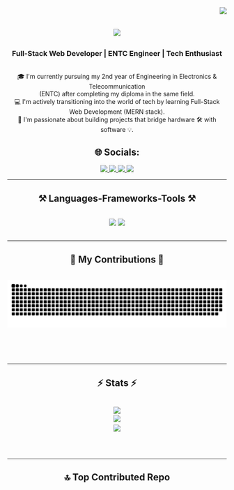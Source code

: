 <img align="right" src="https://visitor-badge.laobi.icu/badge?page_id=PrathameshGawande" />

<h1 align="center">
    <img src="https://readme-typing-svg.herokuapp.com/?font=Righteous&size=35&center=true&vCenter=true&width=500&height=70&duration=4000&lines=Hi+There!+👋;+I'm+Prathamesh+Gawande!;" />
</h1>

<h3 align="center">Full-Stack Web Developer | ENTC Engineer | Tech Enthusiast
</h3>

<br/> 

<div align="center">
🎓 I'm currently pursuing my 2nd year of Engineering in Electronics & Telecommunication <br>  (ENTC) after completing my diploma in the same field. <br>
💻 I'm actively transitioning into the world of tech by learning Full-Stack Web Development (MERN stack).<br>
🔧 I'm passionate about building projects that bridge hardware 🛠️ with software 💡. <br></div>

<div align="center"> 
  
## 🌐 Socials:
 <a href="https://www.linkedin.com/in/prathamesh-gawande-238a2621b" target="_blank">
    <img src="https://img.shields.io/badge/LinkedIn-0077B5?style=for-the-badge&logo=linkedin&logoColor=white" target="_blank" />
  </a>
  
 <a href="mailto:prathameshgawande153@gmail.com">
    <img src="https://img.shields.io/badge/Gmail-333333?style=for-the-badge&logo=gmail&logoColor=red" />
  </a>  
<a href="https://www.instagram.com/aamey_08?igsh=MW9rbGxlbXZtYXk0NA==">
    <img src="https://img.shields.io/badge/Instagram-FF0069?logo=instagram&logoColor=fff&style=for-the-badge" />
  </a>

<a herf= "https://x.com/__ameyy__?t=Oef0SX1y9qFnWcJmjthL0Q&s=09">
<img src="https://img.shields.io/badge/X-000?logo=x&logoColor=fff&style=for-the-badge"/>

</div>

 <hr/>
 
<h2 align="center">⚒️ Languages-Frameworks-Tools ⚒️</h2>
<br/>
<div align="center">
    <img src="https://skillicons.dev/icons?i=figma,html,css,javascript,react,tailwind,bootstrap,github,git,nodejs" />
    <img src="https://skillicons.dev/icons?i=express,mongodb,nextjs,mysql,c,python,typescript,flask" /><br>
</div>

<br/>
<hr/>

<div align="center">
  <h2>🐍 My Contributions 🐍</h2>
  <br>
  <img alt="snake eating my contributions" src="https://raw.githubusercontent.com/salesp07/salesp07/output/github-contribution-grid-snake.svg" />
  
  <br/><br/><br/>
</div>

<hr/>

<h2 align="center">⚡ Stats ⚡</h2>
<br>
<div align=center>
  <img width=390 src="https://github-readme-stats.vercel.app/api?username=PrathameshGawande&theme=dark&hide_border=false&include_all_commits=false&count_private=false"/> <br> 
  <img width=390 src="https://nirzak-streak-stats.vercel.app/?user=PrathameshGawande&theme=dark&hide_border=false" />
  <br/>
  <img width=325 align="center" src="https://github-readme-stats.vercel.app/api/top-langs/?username=PrathameshGawande&theme=dark&hide_border=false&include_all_commits=false&count_private=false&layout=compact" />
    <br> 
</div>

<br/><br/>

<hr/>

<h2 align="center">🔝 Top Contributed Repo </h2>
 <div align=center>
<a herf= "https://github-contributor-stats.vercel.app/api?username=PrathameshGawande&limit=5&theme=dark&combine_all_yearly_contributions=true">

<a herf= "https://visitcount.itsvg.in/api?id=PrathameshGawande&icon=1&color=0)](https://visitcount.itsvg.in">
</div>
<br/>

